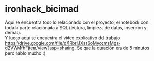# ironhack_bicimad
Aqui se encuentra todo lo relacionado con el proyecto, el notebook con toda la parte relacionada a SQL (lectura, limpieza de datos, inserción y demás).  
Y luego aquí se encuentra el video explicativo del trabajo: https://drive.google.com/file/d/1RbrIJXsz6oMyozmsMgs-d2VWMfhFjtem/view?usp=sharing. Se que la duración era de 5 minutos pero hablo mucho :)
